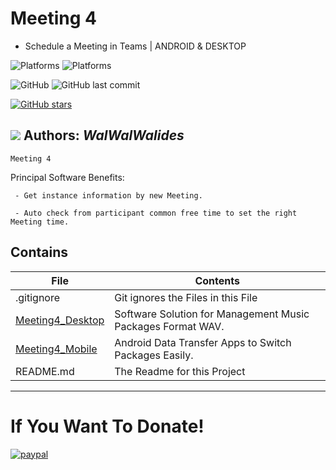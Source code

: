 # Meeting 4
- Schedule a Meeting in Teams  | ANDROID & DESKTOP

![Platforms](https://img.shields.io/badge/Supported%20platforms-Win32%20and%20Win64-red.svg)
![Platforms](https://img.shields.io/badge/Supported%20platforms-ANDROID-BLUE.svg)

![GitHub](https://img.shields.io/github/license/walwalwalides/Meeting4)
![GitHub last commit](https://img.shields.io/github/last-commit/walwalwalides/Meeting4)

[![GitHub stars](https://img.shields.io/github/stars/walwalwalides/Meeting4)](https://github.com/walwalwalides/Meeting4/stargazers)



![](Meeting4.png)
**Authors:**  *WalWalWalides*
------
`Meeting 4`


Principal Software Benefits:

     - Get instance information by new Meeting. 
     
     - Auto check from participant common free time to set the right Meeting time.

## Contains

| File | Contents | 
| --- | --- |
| .gitignore | Git ignores the Files in this File |
|[Meeting4_Desktop](https://github.com/walwalwalides/Meeting4/tree/master/Meeting4_Desktop)| Software Solution for Management Music Packages Format WAV.
|[Meeting4_Mobile](https://github.com/walwalwalides/Meeting4/tree/master/Meeting4_Mobile)| Android Data Transfer Apps to Switch Packages Easily.
| README.md | The Readme for this Project|

------

# If You Want To Donate!

[![paypal](https://www.paypalobjects.com/en_US/i/btn/btn_donateCC_LG.gif)](https://www.paypal.com/cgi-bin/webscr?cmd=_s-xclick&hosted_button_id=Y79F36A9BGLHS&source=url)
